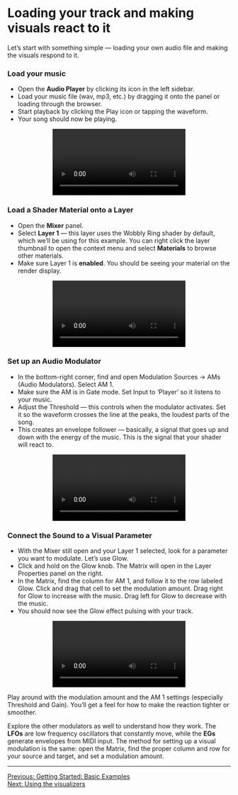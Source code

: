 # Loading your track and making visuals react to it

Let’s start with something simple — loading your own audio file and making the visuals respond to it.

### Load your music
- Open the **Audio Player** by clicking its icon in the left sidebar.
- Load your music file (wav, mp3, etc.) by dragging it onto the panel or loading through the browser.
- Start playback by clicking the Play icon or tapping the waveform. 
- Your song should now be playing.

<div style="text-align: center;">
<figure style="text-align: center;">
  <video src="https://github.com/imaginando/imaginando.github.io/blob/master/vs/vs2/videos/example-load-audio.mp4?raw=true" controls></video>
  <figcaption style="font-size: 0.9em;"></figcaption>
</figure>
</div>

### Load a Shader Material onto a Layer
- Open the **Mixer** panel.
- Select **Layer 1** — this layer uses the Wobbly Ring shader by default, which we’ll be using for this example. You can right click the layer thumbnail to open the context menu and select **Materials** to browse other materials.
- Make sure Layer 1 is **enabled**. You should be seeing your material on the render display.

<div style="text-align: center;">
<figure style="text-align: center;">
  <video src="https://github.com/imaginando/imaginando.github.io/blob/master/vs/vs2/videos/example-1-layer.mp4?raw=true" controls></video>
  <figcaption style="font-size: 0.9em;"></figcaption>
</figure>
</div>

### Set up an Audio Modulator
- In the bottom-right corner, find and open Modulation Sources → AMs (Audio Modulators). Select AM 1. 
- Make sure the AM is in Gate mode. Set Input to ‘Player’ so it listens to your music. 
- Adjust the Threshold — this controls when the modulator activates. Set it so the waveform crosses the line at the peaks, the loudest parts of the song. 
- This creates an envelope follower — basically, a signal that goes up and down with the energy of the music. This is the signal that your shader will react to.

<div style="text-align: center;">
<figure style="text-align: center;">
  <video src="https://github.com/imaginando/imaginando.github.io/blob/master/vs/vs2/videos/example-1-am.mp4?raw=true" controls></video>
  <figcaption style="font-size: 0.9em;"></figcaption>
</figure>
</div>

### Connect the Sound to a Visual Parameter 
- With the Mixer still open and your Layer 1 selected, look for a parameter you want to modulate. Let’s use Glow. 
- Click and hold on the Glow knob. The Matrix will open in the Layer Properties panel on the right.
- In the Matrix, find the column for AM 1, and follow it to the row labeled Glow. Click and drag that cell to set the modulation amount. Drag right for Glow to increase with the music. Drag left for Glow to decrease with the music. 
- You should now see the Glow effect pulsing with your track.

<div style="text-align: center;">
<figure style="text-align: center;">
  <video src="https://github.com/imaginando/imaginando.github.io/blob/master/vs/vs2/videos/example-1-matrix.mp4?raw=true" controls></video>
  <figcaption style="font-size: 0.9em;"></figcaption>
</figure>
</div>

Play around with the modulation amount and the AM 1 settings (especially Threshold and Gain). You’ll get a feel for how to make the reaction tighter or smoother.

Explore the other modulators as well to understand how they work. The **LFOs** are low frequency oscillators that constantly move, while the **EGs** generate envelopes from MIDI input. The method for setting up a visual modulation is the same: open the Matrix, find the proper column and row for your source and target, and set a modulation amount.

***
[Previous: Getting Started: Basic Examples](getting-started)<br>
[Next: Using the visualizers](visualizers)